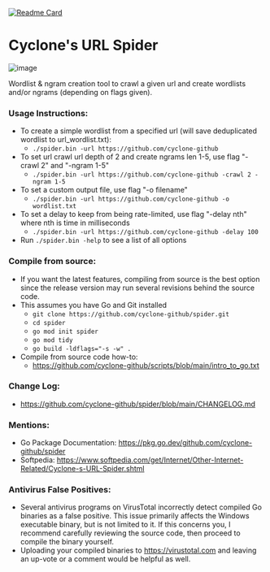 [![Readme Card](https://github-readme-stats.vercel.app/api/pin/?username=cyclone-github&repo=spider&theme=gruvbox)](https://github.com/cyclone-github/)
# Cyclone's URL Spider

![image](https://i.imgur.com/Z6RjlUv.png)

Wordlist & ngram creation tool to crawl a given url and create wordlists and/or ngrams (depending on flags given).
### Usage Instructions:
- To create a simple wordlist from a specified url (will save deduplicated wordlist to url_wordlist.txt):
  - `./spider.bin -url https://github.com/cyclone-github`
- To set url crawl url depth of 2 and create ngrams len 1-5, use flag "-crawl 2" and "-ngram 1-5"
  - `./spider.bin -url https://github.com/cyclone-github -crawl 2 -ngram 1-5`
- To set a custom output file, use flag "-o filename"
  - `./spider.bin -url https://github.com/cyclone-github -o wordlist.txt`
- To set a delay to keep from being rate-limited, use flag "-delay nth" where nth is time in milliseconds
  - `./spider.bin -url https://github.com/cyclone-github -delay 100`
- Run `./spider.bin -help` to see a list of all options

### Compile from source:
- If you want the latest features, compiling from source is the best option since the release version may run several revisions behind the source code.
- This assumes you have Go and Git installed
  - `git clone https://github.com/cyclone-github/spider.git`
  - `cd spider`
  - `go mod init spider`
  - `go mod tidy`
  - `go build -ldflags="-s -w" .`
- Compile from source code how-to:
  - https://github.com/cyclone-github/scripts/blob/main/intro_to_go.txt
### Change Log:
- https://github.com/cyclone-github/spider/blob/main/CHANGELOG.md
### Mentions:
- Go Package Documentation: https://pkg.go.dev/github.com/cyclone-github/spider
- Softpedia: https://www.softpedia.com/get/Internet/Other-Internet-Related/Cyclone-s-URL-Spider.shtml

### Antivirus False Positives:
- Several antivirus programs on VirusTotal incorrectly detect compiled Go binaries as a false positive. This issue primarily affects the Windows executable binary, but is not limited to it. If this concerns you, I recommend carefully reviewing the source code, then proceed to compile the binary yourself.
- Uploading your compiled binaries to https://virustotal.com and leaving an up-vote or a comment would be helpful as well.

